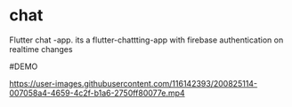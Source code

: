 # chat

 Flutter chat -app.
its a flutter-chattting-app with firebase authentication on realtime changes



#DEMO



https://user-images.githubusercontent.com/116142393/200825114-007058a4-4659-4c2f-b1a6-2750ff80077e.mp4

